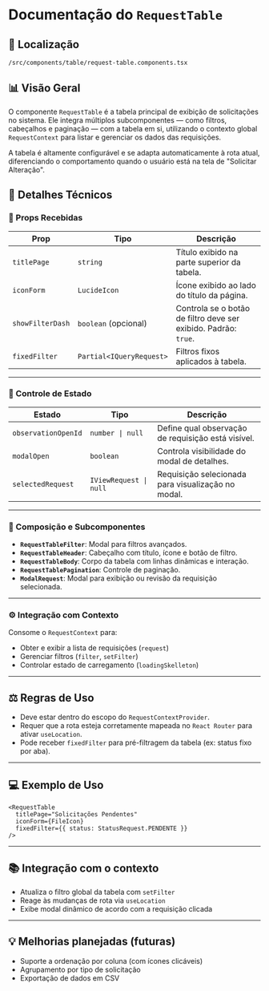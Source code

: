 # Documentação do `RequestTable`

## 📁 Localização
`/src/components/table/request-table.components.tsx`

## 📊 Visão Geral

O componente `RequestTable` é a tabela principal de exibição de solicitações no sistema. Ele integra múltiplos subcomponentes — como filtros, cabeçalhos e paginação — com a tabela em si, utilizando o contexto global `RequestContext` para listar e gerenciar os dados das requisições.

A tabela é altamente configurável e se adapta automaticamente à rota atual, diferenciando o comportamento quando o usuário está na tela de "Solicitar Alteração".

## 🔎 Detalhes Técnicos

### 🎯 Props Recebidas

| Prop             | Tipo                    | Descrição                                                                 |
|------------------|-------------------------|---------------------------------------------------------------------------|
| `titlePage`      | `string`                | Título exibido na parte superior da tabela.                              |
| `iconForm`       | `LucideIcon`            | Ícone exibido ao lado do título da página.                               |
| `showFilterDash` | `boolean` (opcional)    | Controla se o botão de filtro deve ser exibido. Padrão: `true`.          |
| `fixedFilter`    | `Partial<IQueryRequest>`| Filtros fixos aplicados à tabela.                                         |

---

### 🧠 Controle de Estado

| Estado               | Tipo                         | Descrição                                                  |
|----------------------|------------------------------|-------------------------------------------------------------|
| `observationOpenId`  | `number \| null`             | Define qual observação de requisição está visível.         |
| `modalOpen`          | `boolean`                    | Controla visibilidade do modal de detalhes.                |
| `selectedRequest`    | `IViewRequest \| null`       | Requisição selecionada para visualização no modal.         |

---

### 🧩 Composição e Subcomponentes

- **`RequestTableFilter`**: Modal para filtros avançados.
- **`RequestTableHeader`**: Cabeçalho com título, ícone e botão de filtro.
- **`RequestTableBody`**: Corpo da tabela com linhas dinâmicas e interação.
- **`RequestTablePagination`**: Controle de paginação.
- **`ModalRequest`**: Modal para exibição ou revisão da requisição selecionada.

---

### ⚙️ Integração com Contexto

Consome o `RequestContext` para:

- Obter e exibir a lista de requisições (`request`)
- Gerenciar filtros (`filter`, `setFilter`)
- Controlar estado de carregamento (`loadingSkelleton`)

---

## ⚖️ Regras de Uso

- Deve estar dentro do escopo do `RequestContextProvider`.
- Requer que a rota esteja corretamente mapeada no `React Router` para ativar `useLocation`.
- Pode receber `fixedFilter` para pré-filtragem da tabela (ex: status fixo por aba).

---

## 💻 Exemplo de Uso

```tsx
<RequestTable
  titlePage="Solicitações Pendentes"
  iconForm={FileIcon}
  fixedFilter={{ status: StatusRequest.PENDENTE }}
/>
```

---

## 📚 Integração com o contexto

- Atualiza o filtro global da tabela com `setFilter`
- Reage às mudanças de rota via `useLocation`
- Exibe modal dinâmico de acordo com a requisição clicada

---

## 💡 Melhorias planejadas (futuras)

- Suporte a ordenação por coluna (com ícones clicáveis)
- Agrupamento por tipo de solicitação
- Exportação de dados em CSV
